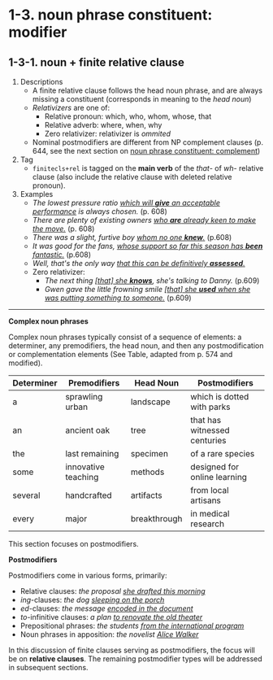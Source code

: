 # 1-3. noun phrase constituent: modifier

## 1-3-1. noun + finite relative clause 

1. Descriptions
    -  A finite relative clause follows the head noun phrase, and are always missing a constituent (corresponds in meaning to the _head noun_)
    -  _Relativizers_ are one of:
        -  Relative pronoun: which, who, whom, whose, that
        -  Relative adverb: where, when, why
        -  Zero relativizer: relativizer is _ommited_
    - Nominal postmodifiers are different from NP complement clauses (p. 644, see the next section on [noun phrase constituent: complement](4_Syntactic%20function4.html#1-4-noun-phrase-constituent-complement))
2. Tag
    - `finitecls+rel` is tagged on the **main verb** of the *that*- of *wh*- relative clause (also include the relative clause with deleted relative pronoun).
3. Examples
    -  *The lowest pressure ratio <ins>which will **give** an acceptable performance</ins> is always chosen.* (p. 608)
    -  *There are plenty of existing owners <ins>who **are** already keen to make the move.</ins>* (p. 608)
    -  *There was a slight, furtive boy <ins>whom no one **knew**.</ins>* (p.608)
    -  *It was good for the fans, <ins>whose support so far this season has **been** fantastic.</ins>* (p.608)
    -  *Well, that's the only way <ins>that this can be definitively **assessed**.</ins>*
    -  Zero relativizer:
        -  *The next thing <ins>[that] she **knows**</ins>, she's talking to Danny.* (p.609)
        -  *Gwen gave the little frowning smile <ins>[that] she **used** when she was putting something to someone.</ins>* (p.609)
       
---

**Complex noun phrases**

Complex noun phrases typically consist of a sequence of elements: a determiner, any premodifiers, the head noun, and then any postmodification or complementation elements (See Table, adapted from p. 574 and modified).

| Determiner | Premodifiers        | Head Noun     | **Postmodifiers**                           |
|------------|---------------------|---------------|---------------------------------------------|
| a          | sprawling urban     | landscape     | which is dotted with parks                  |
| an         | ancient oak         | tree          | that has witnessed centuries                |
| the        | last remaining      | specimen      | of a rare species                           |
| some       | innovative teaching | methods       | designed for online learning                |
| several    | handcrafted         | artifacts     | from local artisans                         |
| every      | major               | breakthrough  | in medical research                         |

This section focuses on postmodifiers. 

**Postmodifiers**

Postmodifiers come in various forms, primarily:

- Relative clauses: *the proposal <ins>she drafted this morning</ins>*
- *ing*-clauses: *the dog <ins>sleeping on the porch</ins>*
- *ed*-clauses: *the message <ins>encoded in the document</ins>*
- *to*-infinitive clauses: *a plan <ins>to renovate the old theater</ins>*
- Prepositional phrases: *the students <ins>from the international program</ins>*
- Noun phrases in apposition: *the novelist <ins>Alice Walker</ins>*

In this discussion of finite clauses serving as postmodifiers, the focus will be on **relative clauses**. The remaining postmodifier types will be addressed in subsequent sections.